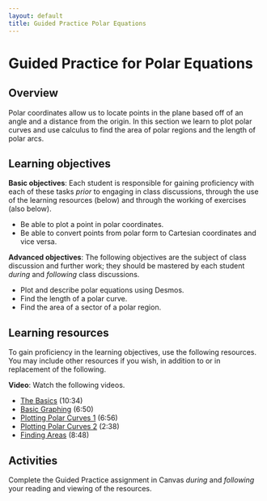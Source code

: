 ```yaml
---
layout: default
title: Guided Practice Polar Equations
---
```


# Guided Practice for Polar Equations

## Overview

Polar coordinates allow us to locate points in the plane based off of an angle and a distance from the origin. In this section we learn to plot polar curves and use calculus to find the area of polar regions and the length of polar arcs.

## Learning objectives

__Basic objectives__: Each student is responsible for gaining proficiency with each of these tasks _prior_ to engaging in class discussions, through the use of the learning resources (below) and through the working of exercises (also below).

- Be able to plot a point in polar coordinates.
- Be able to convert points from polar form to Cartesian coordinates and vice versa.

__Advanced objectives__: The following objectives are the subject of class discussion and further work; they should be mastered by each student _during_ and _following_ class discussions.

- Plot and describe polar equations using Desmos.
- Find the length of a polar curve.
- Find the area of a sector of a polar region.

## Learning resources

To gain proficiency in the learning objectives, use the following resources. You may include other resources if you wish, in addition to or in replacement of the following.

__Video__: Watch the following videos.

- [The Basics](https://youtu.be/r0fv9V9GHdo) (10:34)
- [Basic Graphing](https://youtu.be/rHnbyuBSLRQ) (6:50)
- [Plotting Polar Curves 1](https://youtu.be/mDT_DG_A0JA) (6:56)
- [Plotting Polar Curves 2](https://youtu.be/GMcRqtm4mNo) (2:38)
- [Finding Areas](https://youtu.be/GMcRqtm4mNoA) (8:48)


## Activities

Complete the Guided Practice assignment in Canvas _during_ and _following_ your reading and viewing of the resources.

<!--
The following activity is to be done _during_ and _following_ your reading and viewing of the resources. Go to [student.desmos.com](https://student.desmos.com/?prepopulateCode=G5YKVG) and enter the code `3BB3G` along with your name in the format `Last, First`. For example, I would enter my name as `Ballif, Serge`. Complete each part of the activity. Some of these problems will require you to work them out on paper before entering your answer. Practice producing high quality work so that your work is readable and meaningful. You will receive a mark of __Pass__ if each item response shows a good-faith effort to be right and is submitted prior to the deadline. __Remember to use the Piazza discussion board to ask about any questions you have.__
-->
